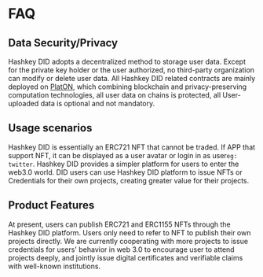 # FAQ
## Data Security/Privacy
Hashkey DID adopts a decentralized method to storage user data. Except for the private key holder or the user authorized, no third-party organization can modify or delete user data. All Hashkey DID related contracts are mainly deployed on [PlatON](https://www.platon.network), which combining blockchain and privacy-preserving computation technologies, all user data on  chains is protected, all User-uploaded data is optional and not mandatory.

## Usage scenarios
Hashkey DID is essentially an ERC721 NFT that cannot be traded. If APP that support NFT, it can be displayed as a user avatar or login in as user`eg: twitter`.  Hashkey DID provides a simpler platform for users to enter the web3.0 world. DID users can use Hashkey DID platform to issue NFTs or Credentials for their own projects, creating greater value for their projects.

## Product Features
At present, users can publish ERC721 and ERC1155 NFTs through the Hashkey DID platform. Users only need to refer to NFT to publish their own projects directly. We are currently cooperating with more projects to issue credentials for users' behavior in web 3.0 to encourage user to attend projects deeply, and jointly issue digital certificates and verifiable claims with well-known institutions.
